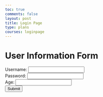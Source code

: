 ```yaml
---
toc: true
comments: false
layout: post
title: Login Page
type: plans
courses: loginpage
---
```


<html lang="en">
<head>
    <meta charset="UTF-8">
    <meta http-equiv="X-UA-Compatible" content="IE=edge">
    <meta name="viewport" content="width=device-width, initial-scale=1.0">
    <title>User Information Form</title>
</head>
<body>
<h1>User Information Form</h1>
<form action="submit_form.php" method="post">
        <!-- Username -->
        <label for="username">Username:</label>
        <input type="text" id="username" name="username" required>
        <br>
<!-- Password -->
<label for="password">Password:</label>
        <input type="password" id="password" name="password" required>
        <br>
<!-- Age -->
<label for="age">Age:</label>
        <input type="number" id="age" name="age" required>
        <br>
<!-- Submit Button -->
<input type="submit" value="Submit">
    </form>
</body>
</html>